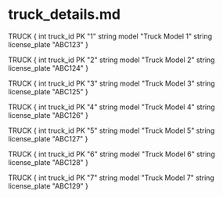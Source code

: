# truck_details.md

TRUCK { int truck_id PK "1" string model "Truck Model 1" string license_plate
"ABC123" }

TRUCK { int truck_id PK "2" string model "Truck Model 2" string license_plate
"ABC124" }

TRUCK { int truck_id PK "3" string model "Truck Model 3" string license_plate
"ABC125" }

TRUCK { int truck_id PK "4" string model "Truck Model 4" string license_plate
"ABC126" }

TRUCK { int truck_id PK "5" string model "Truck Model 5" string license_plate
"ABC127" }

TRUCK { int truck_id PK "6" string model "Truck Model 6" string license_plate
"ABC128" }

TRUCK { int truck_id PK "7" string model "Truck Model 7" string license_plate
"ABC129" }
